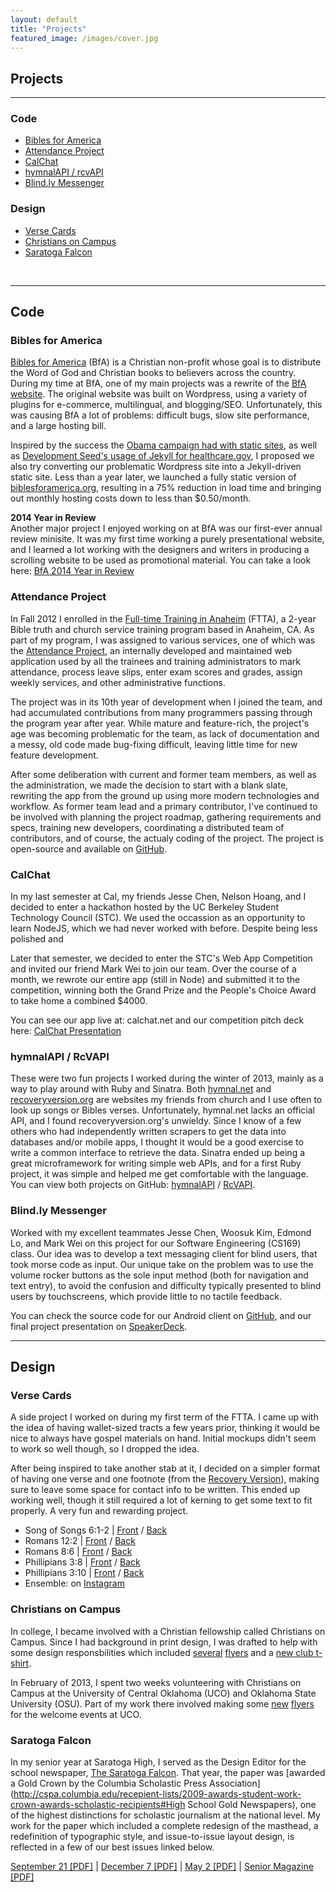 ```yaml
---
layout: default
title: "Projects"
featured_image: /images/cover.jpg
---
```


## Projects
---

### Code

* [Bibles for America](#bfa)
* [Attendance Project](#attendanceproject)
* [CalChat](#calchat)
* [hymnalAPI / rcvAPI](#apis)
* [Blind.ly Messenger](#blindly)

### Design

* [Verse Cards](#versecards)
* [Christians on Campus](#coc)
* [Saratoga Falcon](#falcon)
  
<br>

---

## Code

<span id="bfa"></span>
### Bibles for America

[Bibles for America](bfa.org) (BfA) is a Christian non-profit whose goal is to distribute the Word of God and Christian books to believers across the country. During my time at BfA, one of my main projects was a rewrite of the [BfA website](http://biblesforamerica.org). The original website was built on Wordpress, using a variety of plugins for e-commerce, multilingual, and blogging/SEO. Unfortunately, this was causing BfA a lot of problems: difficult bugs, slow site performance, and a large hosting bill. 

Inspired by the success the [Obama campaign had with static sites](http://kylerush.net/blog/meet-the-obama-campaigns-250-million-fundraising-platform/), as well as [Development Seed's usage of Jekyll for healthcare.gov](http://www.theatlantic.com/technology/archive/2013/06/healthcaregov-code-developed-by-the-people-and-for-the-people-released-back-to-the-people/277295/), I proposed we also try converting our problematic Wordpress site into a Jekyll-driven static site. Less than a year later, we launched a fully static version of [biblesforamerica.org](http://bfa.org), resulting in a 75% reduction in load time and bringing out monthly hosting costs down to less than $0.50/month.

**2014 Year in Review**  
Another major project I enjoyed working on at BfA was our first-ever annual review minisite. It was my first time working a purely presentational website, and I learned a lot working with the designers and writers in producing a scrolling website to be used as promotional material. You can take a look here: [BfA 2014 Year in Review](http://bfa.org/2014)


<span id="attendanceproject"></span>
### Attendance Project

In Fall 2012 I enrolled in the [Full-time Training in Anaheim](http://ftta.org) (FTTA), a 2-year Bible truth and church service training program based in Anaheim, CA. As part of my program, I was assigned to various services, one of which was the [Attendance Project](https://github.com/attendanceproject/djattendance), an internally developed and maintained web application used by all the trainees and training administrators to mark attendance, process leave slips, enter exam scores and grades, assign weekly services, and other administrative functions.

The project was in its 10th year of development when I joined the team, and had accumulated contributions from many programmers passing through the program year after year. While mature and feature-rich, the project's age was becoming problematic for the team, as lack of documentation and a messy, old code made bug-fixing difficult, leaving little time for new feature development. 

After some deliberation with current and former team members, as well as the administration, we made the decision to start with a blank slate, rewriting the app from the ground up using more modern technologies and workflow. As former team lead and a primary contributor, I've continued to be involved with planning the project roadmap, gathering requirements and specs, training new developers, coordinating a distributed team of contributors, and of course, the actualy coding of the project. The project is open-source and available on [GitHub](https://github.com/attendanceproject/djattendance).

<span id="calchat"></span>
### CalChat

In my last semester at Cal, my friends Jesse Chen, Nelson Hoang, and I decided to enter a hackathon hosted by the UC Berkeley Student Technology Council (STC). We used the occassion as an opportunity to learn NodeJS, which we had never worked with before. Despite being less polished and 

Later that semester, we decided to enter the STC's Web App Competition and invited our friend Mark Wei to join our team. Over the course of a month, we rewrote our entire app (still in Node) and submitted it to the competition, winning both the Grand Prize and the People's Choice Award to take home a combined $4000. 

You can see our app live at: calchat.net and our competition pitch deck here: [CalChat Presentation](https://speakerdeck.com/ricefield/calchat)

<span id="apis"></span>
### hymnalAPI / RcVAPI

These were two fun projects I worked during the winter of 2013, mainly as a way to play around with Ruby and Sinatra. Both [hymnal.net](http://hymnal.net) and [recoveryversion.org](http://online.recoveryversion.org) are websites my friends from church and I use often to look up songs or Bibles verses. Unfortunately, hymnal.net lacks an official API, and I found recoveryversion.org's unwieldy. Since I know of a few others who had independently written scrapers to get the data into databases and/or mobile apps, I thought it would be a good exercise to write a common interface to retrieve the data. Sinatra ended up being a great microframework for writing simple web APIs, and for a first Ruby project, it was simple and helped me get comfortable with the language. You can view both projects on GitHub: [hymnalAPI](https://github.com/ricefield/hymnalAPI) / [RcVAPI](https://github.com/ricefield/RcVAPI).

<span id="blindly"></span>
### Blind.ly Messenger

Worked with my excellent teammates Jesse Chen, Woosuk Kim, Edmond Lo, and Mark Wei on this project for our Software Engineering (CS169) class. Our idea was to develop a text messaging client for blind users, that took morse code as input. Our unique take on the problem was to use the volume rocker buttons as the sole input method (both for navigation and text entry), to avoid the confusion and difficulty typically presented to blind users by touchscreens, which provide little to no tactile feedback.

You can check the source code for our Android client on [GitHub](https://github.com/pingpongboss/Blind.ly-Messenger), and our final project presentation on [SpeakerDeck](https://speakerdeck.com/ricefield/blindly-messenger).

---

## Design

<span id="versecards"></span>
### Verse Cards

A side project I worked on during my first term of the FTTA. I came up with the idea of having wallet-sized tracts a few years prior, thinking it would be nice to always have gospel materials on hand. Initial mockups didn't seem to work so well though, so I dropped the idea.

After being inspired to take another stab at it, I decided on a simpler format of having one verse and one footnote (from the [Recovery Version](http://recoveryversion.org)), making sure to leave some space for contact info to be written. This ended up working well, though it still required a lot of kerning to get some text to fit properly. A very fun and rewarding project. 

* Song of Songs 6:1-2 | [Front](tracts/SS61-2front.pdf) / [Back](tracts/SS61-2back.pdf)
* Romans 12:2 | [Front](tracts/Rom122front.pdf) / [Back](tracts/Rom122back.pdf)
* Romans 8:6 | [Front](tracts/Rom86front.pdf) / [Back](tracts/Rom86back.pdf)
* Phillipians 3:8 | [Front](tracts/Phil38front.pdf) / [Back](tracts/Phil38back.pdf)
* Phillipians 3:10 | [Front](tracts/Phil310front.pdf) / [Back](Phil310back.pdf)
* Ensemble: on [Instagram](https://instagram.com/p/UM2_tEmzNS/?taken-by=ricefield) 

<span id="coc"></span>
### Christians on Campus

In college, I became involved with a Christian fellowship called Christians on Campus. Since I had background in print design, I was drafted to help with some design responsbilities which included [several](coc/flyers/2010welcomemtghandout.jpg) [flyers](coc/flyers/2011celebrationmtg.pdf) and a [new club t-shirt](coc/tshirt/final.jpg).

In February of 2013, I spent two weeks volunteering with Christians on Campus at the University of Central Oklahoma (UCO) and Oklahoma State University (OSU). Part of my work there involved making some [new](coc/UCO/info.pdf) [flyers](coc/UCO/signup.pdf) for the welcome events at UCO.

<span id="falcon"></span>
### Saratoga Falcon

In my senior year at Saratoga High, I served as the Design Editor for the school newspaper, [The Saratoga Falcon](http://saratogafalcon.org/). That year, the paper was [awarded a Gold Crown by the Columbia Scholastic Press Association](http://cspa.columbia.edu/recepient-lists/2009-awards-student-work-crown-awards-scholastic-recipients#High School Gold Newspapers), one of the highest distinctions for scholastic journalism at the national level. My work for the paper which included a complete redesign of the masthead, a redefinition of typographic style, and issue-to-issue layout design, is reflected in a few of our best issues linked below.

[September 21 [PDF]](falcon/sept21issue.pdf)  |  [December 7 [PDF]](/falcon/dec7issue.pdf)  |  [May 2 [PDF]](falcon/may2issue.pdf)  |  [Senior Magazine [PDF]](falcon/seniormag.pdf)  
